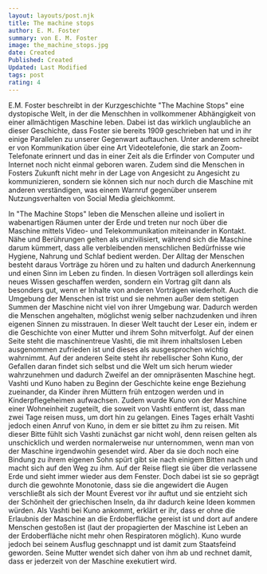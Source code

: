 ```yaml
---
layout: layouts/post.njk
title: The machine stops
author: E. M. Foster
summary: von E. M. Foster
image: the_machine_stops.jpg
date: Created
Published: Created
Updated: Last Modified
tags: post
rating: 4
---
```

E.M. Foster beschreibt in der Kurzgeschichte "The Machine Stops" eine dystopische Welt, in der die Menschhen in vollkommener Abhängigkeit von einer allmächtigen Maschine leben. Dabei ist das wirklich unglaubliche an dieser Geschichte, dass Foster sie bereits 1909 geschrieben hat und in ihr einige Parallelen zu unserer Gegenwart auftauchen. Unter anderem schreibt er von Kommunikation über eine Art Videotelefonie, die stark an Zoom-Telefonate erinnert und das in einer Zeit als die Erfinder von Computer und Internet noch nicht einmal geboren waren. Zudem sind die Menschen in Fosters Zukunft nicht mehr in der Lage von Angesicht zu Angesicht zu kommunizieren, sondern sie können sich nur noch durch die Maschine mit anderen verständigen, was einem Warnruf gegenüber unserem Nutzungsverhalten von Social Media gleichkommt.  

In "The Machine Stops" leben die Menschen alleine und isoliert in wabenartigen Räumen unter der Erde und treten nur noch über die Maschine mittels Video- und Telekommunikation miteinander in Kontakt. Nähe und Berührungen gelten als unzivilisiert, während sich die Maschine darum kümmert, dass alle verbleibenden menschlichen Bedürfnisse wie Hygiene, Nahrung und Schlaf bedient werden. 
Der Alltag der Menschen besteht daraus Vorträge zu hören und zu halten und dadurch Anerkennung und einen Sinn im Leben zu finden.
In diesen Vorträgen soll allerdings kein neues Wissen geschaffen werden, sondern ein Vortrag gilt dann als besonders gut, wenn er Inhalte von anderen Vorträgen wiederholt. Auch die Umgebung der Menschen ist trist und sie nehmen außer dem stetigen Summen der Maschine nicht viel von ihrer Umgebung war. Dadurch werden die Menschen angehalten, möglichst wenig selber nachzudenken und ihren eigenen Sinnen zu misstrauen.
In dieser Welt taucht der Leser ein, indem er die Geschichte von einer Mutter und ihrem Sohn mitverfolgt. Auf der einen Seite steht die maschinentreue Vashti, die mit ihrem inhaltslosen Leben ausgenommen zufrieden ist und dieses als ausgesprochen wichtig wahrnimmt. Auf der anderen Seite steht ihr rebellischer Sohn Kuno, der Gefallen daran findet sich selbst und die Welt um sich herum wieder wahrzunehmen und dadurch Zweifel an der omnipräsenten Maschine hegt. 
Vashti und Kuno haben zu Beginn der Geschichte keine enge Beziehung zueinander, da Kinder ihren Müttern früh entzogen werden und in Kinderpflegeheimen aufwachsen. Zudem wurde Kuno von der Maschine einer Wohneinheit zugeteilt, die soweit von Vashti entfernt ist, dass man zwei Tage reisen muss, um dort hin zu gelangen. Eines Tages erhält Vashti jedoch einen Anruf von Kuno, in dem er sie bittet zu ihm zu reisen. Mit dieser Bitte fühlt sich Vashti zunächst gar nicht wohl, denn reisen gelten als unschicklich und werden normalerweise nur unternommen, wenn man von der Maschine irgendwohin gesendet wird. Aber da sie doch noch eine Bindung zu ihrem eigenen Sohn spürt gibt sie nach einigem Bitten nach und macht sich auf den Weg zu ihm. 
Auf der Reise fliegt sie über die verlassene Erde und sieht immer wieder aus dem Fenster. 
Doch dabei ist sie so geprägt durch die gewohnte Monotonie, dass sie die angewidert die Augen verschließt als sich der Mount Everest vor ihr auftut und sie entzieht sich der Schönheit der griechischen Inseln, da ihr dadurch keine Ideen kommen würden.
Als Vashti bei Kuno ankommt, erklärt er ihr, dass er ohne die Erlaubnis der Maschine an die Erdoberfläche gereist ist und dort auf andere Menschen gestoßen ist (laut der propagierten der Maschine ist Leben an der Erdoberfläche nicht mehr ohen Respiratoren möglich). Kuno wurde jedoch bei seinem Ausflug geschnappt und ist damit zum Staatsfeind geworden. Seine Mutter wendet sich daher von ihm ab und rechnet damit, dass er jederzeit von der Maschine exekutiert wird.



